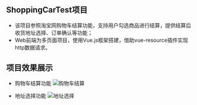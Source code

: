 ## ShoppingCarTest项目
* 该项目参照淘宝网购物车结算功能，支持用户勾选商品进行结算，提供结算后收货地址选择、订单确认等功能；
* Web前端为多页面项目，使用Vue.js框架搭建，借助vue-resource插件实现http数据请求。

## 项目效果展示
* 购物车结算功能
![购物车结算]("D:/yan2/qianduan/Vue-practice/shoppingCarTest/购物车结算.png")

* 地址选择功能
![地址选择]("D:/yan2/qianduan/Vue-practice/shoppingCarTest/地址选择.png")

